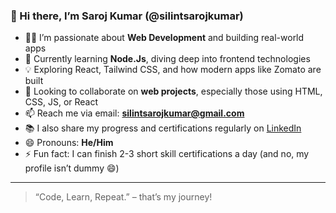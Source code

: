 ### 👋 Hi there, I’m Saroj Kumar (@silintsarojkumar)

- 👨‍💻 I’m passionate about **Web Development** and building real-world apps
- 🌱 Currently learning **Node.Js**, diving deep into frontend technologies
- 💡 Exploring React, Tailwind CSS, and how modern apps like Zomato are built
- 💞️ Looking to collaborate on **web projects**, especially those using HTML, CSS, JS, or React
- 📫 Reach me via email: **silintsarojkumar@gmail.com**
- 📚 I also share my progress and certifications regularly on [LinkedIn](https://www.linkedin.com/in/sarojkumariitm)
- 😄 Pronouns: **He/Him**
- ⚡ Fun fact: I can finish 2-3 short skill certifications a day (and no, my profile isn’t dummy 😄)

---

> “Code, Learn, Repeat.” – that’s my journey!
